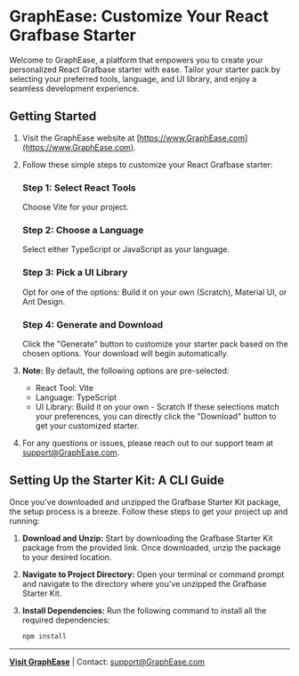 # GraphEase: Customize Your React Grafbase Starter

Welcome to GraphEase, a platform that empowers you to create your personalized React Grafbase starter with ease. Tailor your starter pack by selecting your preferred tools, language, and UI library, and enjoy a seamless development experience.

## Getting Started

1. Visit the GraphEase website at [https://www.GraphEase.com](https://www.GraphEase.com).

2. Follow these simple steps to customize your React Grafbase starter:

   ### Step 1: Select React Tools
   Choose Vite for your project.

   ### Step 2: Choose a Language
   Select either TypeScript or JavaScript as your language.

   ### Step 3: Pick a UI Library
   Opt for one of the options: Build it on your own (Scratch), Material UI, or Ant Design.

   ### Step 4: Generate and Download
   Click the "Generate" button to customize your starter pack based on the chosen options. Your download will begin automatically.

3. **Note:** By default, the following options are pre-selected:
   - React Tool: Vite
   - Language: TypeScript
   - UI Library: Build it on your own - Scratch
   If these selections match your preferences, you can directly click the "Download" button to get your customized starter.

4. For any questions or issues, please reach out to our support team at support@GraphEase.com.

## Setting Up the Starter Kit: A CLI Guide

Once you've downloaded and unzipped the Grafbase Starter Kit package, the setup process is a breeze. Follow these steps to get your project up and running:

1. **Download and Unzip:** Start by downloading the Grafbase Starter Kit package from the provided link. Once downloaded, unzip the package to your desired location.

2. **Navigate to Project Directory:** Open your terminal or command prompt and navigate to the directory where you've unzipped the Grafbase Starter Kit.

3. **Install Dependencies:** Run the following command to install all the required dependencies:
   
   ```bash
   npm install


---

**[Visit GraphEase](https://www.GraphEase.com)** | Contact: support@GraphEase.com
